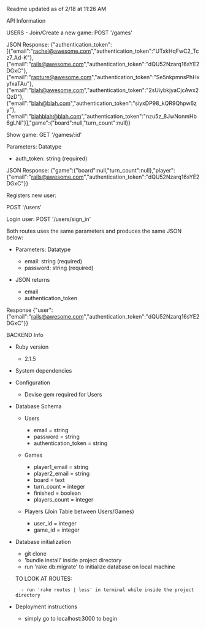 

Readme updated as of 2/18 at 11:26 AM

API Information

USERS -
Join/Create a new game:
POST '/games'

JSON Response:
{"authentication_token":[{"email":"rachel@awesome.com","authentication_token":"UTxkHqFwC2_Tcz7_Ad-K"},{"email":"rails@awesome.com","authentication_token":"dQU52Nzarq16sYE2DGxC"},{"email":"rapture@awesome.com","authentication_token":"Se5nkpmnsPhHxyfxaTAu"},{"email":"blah@awesome.com","authentication_token":"2sUiybkjyaCjcAwx2QzD"},{"email":"blah@blah.com","authentication_token":"siyxDP98_kQR9Qhpw6zy"},{"email":"blahblah@blah.com","authentication_token":"nzu5z_8JwNonmHb6gLNi"}],"game":{"board":null,"turn_count":null}}

Show game:
GET '/games/:id'

Parameters: Datatype
 - auth_token: string (required)

JSON Response:
{"game":{"board":null,"turn_count":null},"player":{"email":"rails@awesome.com","authentication_token":"dQU52Nzarq16sYE2DGxC"}}

Registers new user:

POST '/users'

Login user:
POST '/users/sign_in'

Both routes uses the same parameters and produces the same JSON below:

* Parameters: Datatype
  - email: string (required)
  - password: string (required)

* JSON returns
	- email
	- authentication_token

Response
{"user":{"email":"rails@awesome.com","authentication_token":"dQU52Nzarq16sYE2DGxC"}}


BACKEND Info

* Ruby version

	- 2.1.5

* System dependencies

* Configuration

	- Devise gem required for Users

* Database Schema

	* Users
		- email = string
		- password = string
		- authentication_token = string

	* Games

		- player1_email = string
		- player2_email = string
		- board = text
		- turn_count = integer
		- finished = boolean
		- players_count = integer

	- Players (Join Table between Users/Games)

		- user_id = integer
		- game_id = integer


* Database initialization

	- git clone
	- 'bundle install' inside project directory
	- run 'rake db:migrate' to initialize database on local machine

	TO LOOK AT ROUTES:

		- run 'rake routes | less' in terminal while inside the project directory


* Deployment instructions

	- simply go to localhost:3000 to begin
